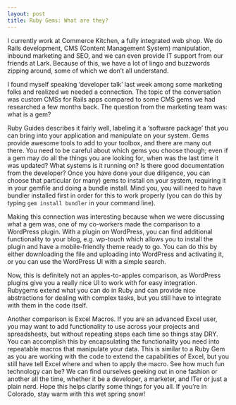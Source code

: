 ```yaml
---
layout: post
title: Ruby Gems: What are they?
---
```

I currently work at Commerce Kitchen, a fully integrated web shop. We do Rails development, CMS (Content Management System) manipulation, inbound marketing and SEO, and we can even provide IT support from our friends at Lark. Because of this, we have a lot of lingo and buzzwords zipping around, some of which we don’t all understand.

I found myself speaking ‘developer talk’ last week among some marketing folks and realized we needed a connection. The topic of the conversation was custom CMSs for Rails apps compared to some CMS gems we had researched a few months back. The question from the marketing team was: what is a gem?

Ruby Guides describes it fairly well, labeling it a ‘software package’ that you can bring into your application and manipulate on your system. Gems provide awesome tools to add to your toolbox, and there are many out there. You need to be careful about which gems you choose though; even if a gem may do all the things you are looking for, when was the last time it was updated? What systems is it running on? Is there good documentation from the developer? Once you have done your due diligence, you can choose that particular (or many) gems to install on your system, requiring it in your gemfile and doing a bundle install. Mind you, you will need to have bundler installed first in order for this to work properly (you can do this by typing `gem install bundler` in your command line).

Making this connection was interesting because when we were discussing what a gem was, one of my co-workers made the comparison to a WordPress plugin. With a plugin on WordPress, you can find additional functionality to your blog, e.g. wp-touch which allows you to install the plugin and have a mobile-friendly theme ready to go. You can do this by either downloading the file and uploading into WordPress and activating it, or you can use the WordPress UI with a simple search.

Now, this is definitely not an apples-to-apples comparison, as WordPress plugins give you a really nice UI to work with for easy integration. Rubygems extend what you can do in Ruby and can provide nice abstractions for dealing with complex tasks, but you still have to integrate with them in the code itself.

Another comparison is Excel Macros. If you are an advanced Excel user, you may want to add functionality to use across your projects and spreadsheets, but without repeating steps each time so things stay DRY. You can accomplish this by encapsulating the functionality you need into repeatable macros that manipulate your data. This is similar to a Ruby Gem as you are working with the code to extend the capabilities of Excel, but you still have tell Excel where and when to apply the macro.
See how much fun technology can be? We can find ourselves geeking out in one fashion or another all the time, whether it be a developer, a marketer, and ITer or just a plain nerd. Hope this helps clarify some things for you all. If you’re in Colorado, stay warm with this wet spring snow!
